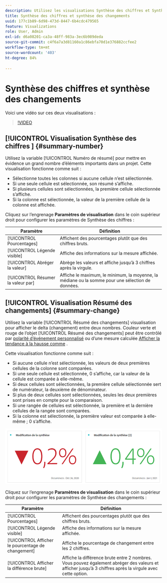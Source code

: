 ```yaml
---
description: Utilisez les visualisations Synthèse des chiffres et Synthèse des changements pour afficher des points de données importants dans un projet.
title: Synthèse des chiffres et synthèse des changements
uuid: 177c1b89-6d98-473d-8447-6b4cdc479565
feature: Visualizations
role: User, Admin
exl-id: d6a08201-ca3a-48ff-983a-3ec6b989deda
source-git-commit: c4f6a7a3d81160a1c86ebfa70d1e376882ccfee2
workflow-type: tm+mt
source-wordcount: '403'
ht-degree: 84%

---
```


# Synthèse des chiffres et synthèse des changements

Voici une vidéo sur ces deux visualisations :

>[!VIDEO](https://video.tv.adobe.com/v/335564/?quality=12)

## [!UICONTROL Visualisation Synthèse des chiffres ] {#summary-number}

Utilisez la variable [!UICONTROL Numéro de résumé] pour mettre en évidence un grand nombre d’éléments importants dans un projet. Cette visualisation fonctionne comme suit :

* Sélectionne toutes les colonnes si aucune cellule n’est sélectionnée.
* Si une seule cellule est sélectionnée, son résumé s’affiche.
* Si plusieurs cellules sont sélectionnées, la première cellule sélectionnée s’affiche.
* Si la colonne est sélectionnée, la valeur de la première cellule de la colonne est affichée.

Cliquez sur l’engrenage **Paramètres de visualisation** dans le coin supérieur droit pour configurer les paramètres de Synthèse des chiffres :

| Paramètre | Définition |
|--- |--- |
| [!UICONTROL Pourcentages] | Affichent des pourcentages plutôt que des chiffres bruts. |
| [!UICONTROL Légende visible] | Affiche des informations sur la mesure affichée. |
| [!UICONTROL Abréger la valeur] | Abrège les valeurs et affiche jusqu’à 3 chiffres après la virgule. |
| [!UICONTROL Résumer la valeur par] | Affiche le maximum, le minimum, la moyenne, la médiane ou la somme pour une sélection de données. |

## [!UICONTROL Visualisation Résumé des changements] {#summary-change}

Utilisez la variable [!UICONTROL Résumé des changements] visualisation pour afficher le delta (changement) entre deux nombres. Couleur verte et rouge de l’objet [!UICONTROL Résumé des changements] peut être contrôlé par [polarité d’événement personnalisé](https://experienceleague.adobe.com/docs/analytics/admin/admin-tools/success-events/success-event.html?lang=fr) ou d’une mesure calculée [Afficher la tendance à la hausse comme](https://experienceleague.adobe.com/docs/analytics/components/calculated-metrics/calcmetric-workflow/cm-build-metrics.html?lang=fr) .

Cette visualisation fonctionne comme suit :

* Si aucune cellule n’est sélectionnée, les valeurs de deux premières cellules de la colonne sont comparées.
* Si une seule cellule est sélectionnée, 0 s’affiche, car la valeur de la cellule est comparée à elle-même.
* Si deux cellules sont sélectionnées, la première cellule sélectionnée sert de numérateur, la deuxième de dénominateur.
* Si plus de deux cellules sont sélectionnées, seules les deux premières sont prises en compte pour la comparaison.
* Si une rangée de cellules est sélectionnée, la première et la dernière cellules de la rangée sont comparées.
* Si la colonne est sélectionnée, la première valeur est comparée à elle-même ; 0 s’affiche.


![](assets/summary-change.png)


Cliquez sur l’engrenage **Paramètres de visualisation** dans le coin supérieur droit pour configurer les paramètres de Synthèse des changements :

| Paramètre | Définition |
| --- | --- |
| [!UICONTROL Pourcentages] | Affichent des pourcentages plutôt que des chiffres bruts. |
| [!UICONTROL Légende visible] | Affiche des informations sur la mesure affichée. |
| [!UICONTROL Afficher le pourcentage de changement] | Affiche le pourcentage de changement entre les 2 chiffres. |
| [!UICONTROL Afficher la différence brute] | Affiche la différence brute entre 2 nombres. Vous pouvez également abréger des valeurs et afficher jusqu’à 3 chiffres après la virgule avec cette option. |
